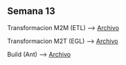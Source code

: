 <h2>Semana 13</h2>


Transformacion M2M (ETL) --> <a href="https://github.com/remedrano/automatizacionTalleres/blob/master/Semana13/transformations/m2m/Petrinet2Graph.etl" target="_blank">Archivo </a>

Transformacion M2T (EGL) --> <a href="https://github.com/remedrano/automatizacionTalleres/blob/master/Semana13/transformations/m2t/generadorHTML.egl" target="_blank">Archivo </a>

Build (Ant) --> <a href="https://github.com/remedrano/automatizacionTalleres/blob/master/Semana13/build.xml" target="_blank">Archivo </a>

